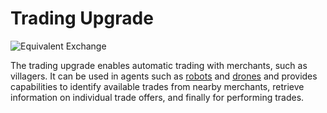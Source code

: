 # Trading Upgrade

![Equivalent Exchange](oredict:oc:tradingUpgrade)

The trading upgrade enables automatic trading with merchants, such as villagers. It can be used in agents such as [robots](../block/robot.md) and [drones](drone.md) and provides capabilities to identify available trades from nearby merchants, retrieve information on individual trade offers, and finally for performing trades.
